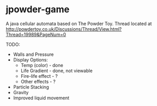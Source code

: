 # jpowder-game
A java cellular automata based on The Powder Toy.
Thread located at http://powdertoy.co.uk/Discussions/Thread/View.html?Thread=19989&PageNum=0

TODO:
* Walls and Pressure
* Display Options:
  - Temp (color) - done
  - Life Gradient - done, not viewable
  - Fire-life effect - ?
  - Other effects - ?
* Particle Stacking
* Gravity
* Improved liquid movement

